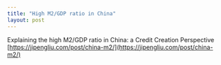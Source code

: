 ```yaml
---
title: "High M2/GDP ratio in China"
layout: post
---
```


Explaining the high M2/GDP ratio in China: a Credit Creation Perspective
[https://jipengliu.com/post/china-m2/](https://jipengliu.com/post/china-m2/)
